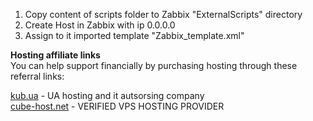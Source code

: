 1. Copy content of scripts folder to Zabbix "ExternalScripts" directory
2. Create Host in Zabbix with ip 0.0.0.0
3. Assign to it imported template "Zabbix_template.xml"<br>


**Hosting affiliate links**<br>
You can help support  financially by purchasing hosting through these referral links:

[kub.ua](https://kub.ua) - UA hosting and it autsorsing company <br>
[cube-host.net](https://cube-host.net) - VERIFIED VPS HOSTING PROVIDER
